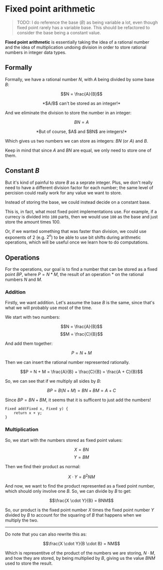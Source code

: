 # Fixed point arithmetic

> TODO: I do reference the base ($B$) as being variable a lot, even though fixed point rarely has a variable base. This should be refactored to consider the base being a constant value.

**Fixed point arithmetic** is essentially taking the idea of a rational number and the idea of multiplication undoing division in order to store rational numbers in integer data types.

## Formally

Formally, we have a rational number $N$, with $A$ being divided by some base $B$:

$$N = \frac{A}{B}$$

<center>*$A/B$ can't be stored as an integer!*</center>

And we eliminate the division to store the number in an integer:

$$BN = A$$

<center>*But of course, $A$ and $BN$ are integers!*</center>

Which gives us two numbers we can store as integers: $BN$ (or $A$) and $B$.

Keep in mind that since $A$ and $BN$ are equal, we only need to store one of them.

## Constant $B$

But it's kind of painful to store $B$ as a seprate integer. Plus, we don't really need to have a different division factor for each number; the same level of percision could really work for any value we want to store.

Instead of storing the base, we could instead decide on a constant base. 

This is, in fact, what most fixed point implementations use. For example, if a currecy is divided into `100` parts, then we would use `100` as the base and just store the amount times 100.

Or, if we wanted something that was faster than division, we could use exponents of 2 (e.g. $2^n$) to be able to use bit shifts during arithmetic operations, which will be useful once we learn how to do computations.

## Operations

For the operations, our goal is to find a number that can be stored as a fixed point $BP$, where $P = N * M$, the result of an operation $*$ on the rational numbers $N$ and $M$.

### Addition

Firstly, we want addition. Let's assume the base $B$ is the same, since that's what we will probably use most of the time.

We start with two numbers:

$$N = \frac{A}{B}$$
$$M = \frac{C}{B}$$

And add them together:

$$P = N + M$$

Then we can insert the rational number represented rationally.

$$P = N + M = \frac{A}{B} + \frac{C}{B} = \frac{A + C}{B}$$

So, we can see that if we multiply all sides by $B$:

$$BP = B(N + M) = BN + BM = A + C$$

Since $BP = BN + BM$, it seems that it is sufficent to just add the numbers!

```
Fixed add(Fixed x, Fixed y) {
	return x + y;
}
```

### Multiplication

So, we start with the numbers stored as fixed point values:

$$X = BN$$
$$Y = BM$$

Then we find their product as normal:

$$X \cdot Y = B^2 NM$$

And now, we want to find the product represented as a fixed point number, which should only involve one $B$. So, we can divide by $B$ to get:

$$\frac{X \cdot Y}{B} = BNM$$

So, our product is the fixed point number $X$ times the fixed point number $Y$ divided by $B$ to account for the squaring of $B$ that happens when we multiply the two.

----

Do note that you can also rewrite this as:

$$\frac{X \cdot Y}{B \cdot B} = NM$$

Which is representitve of the product of the numbers we are storing, $N \cdot M$, and how they are stored, by being multiplied by $B$, giving us the value $BNM$ used to store the result.
